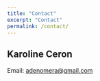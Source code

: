 ```yaml
---
title: "Contact"
excerpt: "Contact"
permalink: /contact/
---
```


## Karoline Ceron
Email: <adenomera@gmail.com>


